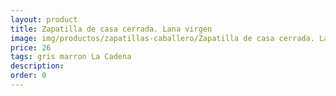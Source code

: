 ```yaml
---
layout: product
title: Zapatilla de casa cerrada. Lana virgen
image: img/productos/zapatillas-caballero/Zapatilla de casa cerrada. Lana virgen=26=gris marron La Cadena.webp
price: 26
tags: gris marron La Cadena
description: 
order: 0
---
```

